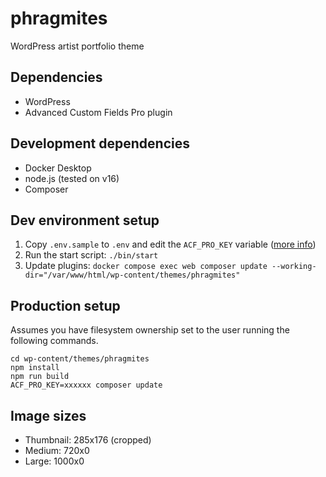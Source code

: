 # phragmites

WordPress artist portfolio theme

## Dependencies

- WordPress
- Advanced Custom Fields Pro plugin

## Development dependencies

- Docker Desktop
- node.js (tested on v16)
- Composer

## Dev environment setup

1. Copy `.env.sample` to `.env` and edit the `ACF_PRO_KEY` variable ([more info](https://www.advancedcustomfields.com/pro/))
2. Run the start script: `./bin/start`
3. Update plugins: `docker compose exec web composer update --working-dir="/var/www/html/wp-content/themes/phragmites"`

## Production setup

Assumes you have filesystem ownership set to the user running the following commands.

```
cd wp-content/themes/phragmites
npm install
npm run build
ACF_PRO_KEY=xxxxxx composer update
```

## Image sizes

- Thumbnail: 285x176 (cropped)
- Medium: 720x0
- Large: 1000x0
